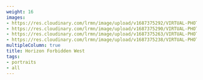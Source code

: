 ```yaml
---
weight: 16
images:
- https://res.cloudinary.com/lrmn/image/upload/v1687375292/VIRTUAL-PHOTOGRAPHY/hfw/lrmn-aloy_27_kupesx.png
- https://res.cloudinary.com/lrmn/image/upload/v1687375290/VIRTUAL-PHOTOGRAPHY/hfw/lrmn-aloy_22_isfp5o.png
- https://res.cloudinary.com/lrmn/image/upload/v1687375263/VIRTUAL-PHOTOGRAPHY/hfw/lrmn-aloy_26_txxhlb.jpg
- https://res.cloudinary.com/lrmn/image/upload/v1687375238/VIRTUAL-PHOTOGRAPHY/hfw/lrmn-aloy_21_m0xn5x.jpg
multipleColumn: true
title: Horizon Forbidden West
tags:
- portraits
- all
---
```

